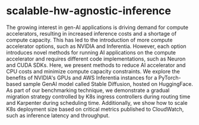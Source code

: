 # scalable-hw-agnostic-inference

The growing interest in gen-AI applications is driving demand for compute accelerators, resulting in increased inference costs and a shortage of compute capacity. This has led to the introduction of more compute accelerator options, such as NVIDIA and Inferentia. However, each option introduces novel methods for running AI applications on the compute accelerator and requires different code implementations, such as Neuron and CUDA SDKs. Here, we present methods to reduce AI accelerator and CPU costs and minimize compute capacity constraints. We explore the benefits of NVIDIA's GPUs and AWS Inferentia instances for a PyTorch-based sample GenAI model called Stable Diffusion, hosted on HuggingFace. As part of our benchmarking technique, we demonstrate a gradual migration strategy controlled by K8s ingress controllers during routing time and Karpenter during scheduling time. Additionally, we show how to scale K8s deployment size based on critical metrics published to CloudWatch, such as inference latency and throughput.


